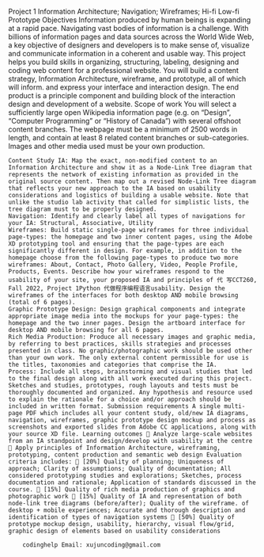 Project 1 Information Architecture; Navigation; Wireframes; Hi-fi Low-fi Prototype Objectives Information produced by human beings is expanding at a rapid pace. Navigating vast bodies of information is a challenge. With billions of information pages and data sources across the World Wide Web, a key objective of designers and developers is to make sense of, visualize and communicate information in a coherent and usable way. This project helps you build skills in organizing, structuring, labeling, designing and coding web content for a professional website. You will build a content strategy, Information Architecture, wireframe, and prototype, all of which will inform. and express your interface and interaction design. The end product is a principle component and building block of the interaction design and development of a website. Scope of work You will select a sufficiently large open Wikipedia information page (e.g. on “Design”, “Computer Programming” or “History of Canada”) with several offshoot content branches. The webpage must be a minimum of 2500 words in length, and contain at least 8 related content branches or sub-categories. Images and other media used must be your own production.

    Content Study IA: Map the exact, non-modified content to an Information Architecture and show it as a Node-Link Tree diagram that represents the network of existing information as provided in the original source content. Then map out a revised Node-Link Tree diagram that reflects your new approach to the IA based on usability considerations and logistics of building a usable website. Note that unlike the studio lab activity that called for simplistic lists, the tree diagram must to be properly designed.
    Navigation: Identify and clearly label all types of navigations for your IA: Structural, Associative, Utility
    Wireframes: Build static single-page wireframes for three individual page-types: the homepage and two inner content pages, using the Adobe XD prototyping tool and ensuring that the page-types are each significantly different in design. For example, in addition to the homepage choose from the following page-types to produce two more wireframes: About, Contact, Photo Gallery, Video, People Profile, Products, Events. Describe how your wireframes respond to the usability of your site, your proposed IA and principles of 代 写CCT260, Fall 2022, Project 1Python 代做程序编程语言usability. Design the wireframes of the interfaces for both desktop AND mobile browsing (total of 6 pages).
    Graphic Prototype Design: Design graphical components and integrate appropriate image media into the mockups for your page-types: the homepage and the two inner pages. Design the artboard interface for desktop AND mobile browsing for all 6 pages.
    Rich Media Production: Produce all necessary images and graphic media, by referring to best practices, skills strategies and processes presented in class. No graphic/photographic work should be used other than your own work. The only external content permissible for use is the titles, taxonomies and categories that comprise the IA.
    Process: Include all steps, brainstorming and visual studies that led to the final design along with all work executed during this project. Sketches and studies, prototypes, rough layouts and tests must be thoroughly documented and organized. Any hypothesis and resource used to explain the rationale for a choice and/or approach should be included in written format. Submission requirements A single multi-page PDF which includes all your content study, old/new IA diagrams, navigation, wireframes, graphic prototype design mockup and process as screenshots and exported slides from Adobe CC applications, along with your source XD file. Learning outcomes  Analyze large-scale websites from an IA standpoint and design/develop with usability at the centre  Apply principles of Information Architecture, wireframing, prototyping, content production and semantic web design Evaluation criteria includes:  [20%] Quality of planning; Uniqueness of approach; Clarity of assumptions; Quality of documentation; All considered prototyping studies and explorations; Sketches, process documentation and rationale; Application of standards discussed in the course.  [15%] Quality of rich media production of graphics and photographic work  [15%] Quality of IA and representation of both node-link tree diagrams (before/after); Quality of the wireframe. of desktop + mobile experiences; Accurate and thorough description and identification of types of navigation systems  [50%] Quality of prototype mockup design, usability, hierarchy, visual flow/grid, graphic design of elements based on usability considerations

        codinghelp Email: xujuncoding@gmail.com
